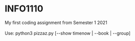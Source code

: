 # INFO1110
My first coding assignment from Semester 1 2021\
\
Use:
python3 pizzaz.py [--show timenow | --book | --group]
